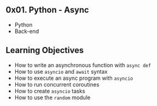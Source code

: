 ## 0x01. Python - Async

- Python
- Back-end

## Learning Objectives

- How to write an asynchronous function with `async def`
- How to use `asyncio` and `await` syntax
- How to execute an async program with `asyncio`
- How to run concurrent coroutines
- How to create `asyncio` tasks
- How to use the `random` module
